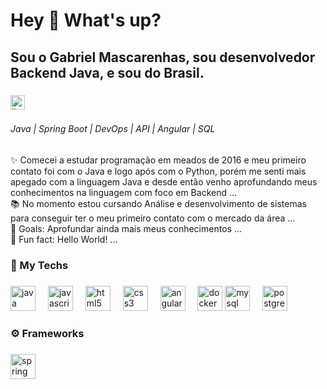 <h1 align="left">Hey 👋 What's up?</h1>

###

<h2 align="left">Sou o Gabriel Mascarenhas, sou desenvolvedor Backend Java, e sou do Brasil.</h2>

###

<div align="left">
  <a href="https://www.linkedin.com/in/gabriel-mascarenhas-/" target="_blank">
    <img src="https://img.shields.io/static/v1?message=LinkedIn&logo=linkedin&label=&color=0077B5&logoColor=white&labelColor=&style=for-the-badge" height="23" alt="linkedin logo"  />
  </a>
</div>

###

<h6 align="left">Java | Spring Boot | DevOps | API | Angular | SQL</h6>

###

<p align="left">✨ Comecei a estudar programação em meados de 2016 e meu primeiro contato foi com o Java e logo após com o Python, porém me senti mais apegado com a linguagem Java e desde então venho aprofundando meus conhecimentos na linguagem com foco em Backend ...<br>📚 No momento estou cursando Análise e desenvolvimento de sistemas para conseguir ter o meu primeiro contato com o mercado da área ...<br>🎯 Goals: Aprofundar ainda mais meus conhecimentos ...<br>🎲 Fun fact: Hello World! ...</p>

###

<h3 align="left">🤿 My Techs</h3>

###

<div align="left">
  <img src="https://cdn.jsdelivr.net/gh/devicons/devicon/icons/java/java-original.svg" height="40" alt="java logo"  />
  <img width="12" />
  <img src="https://cdn.jsdelivr.net/gh/devicons/devicon/icons/javascript/javascript-original.svg" height="40" alt="javascript logo"  />
  <img width="12" />
  <img src="https://cdn.jsdelivr.net/gh/devicons/devicon/icons/html5/html5-original.svg" height="40" alt="html5 logo"  />
  <img width="12" />
  <img src="https://cdn.jsdelivr.net/gh/devicons/devicon/icons/css3/css3-original.svg" height="40" alt="css3 logo"  />
  <img width="12" />
  <img src="https://cdn.jsdelivr.net/gh/devicons/devicon/icons/angularjs/angularjs-original.svg" height="40" alt="angularjs logo"  />
  <img width="12" />
  <img src="https://cdn.jsdelivr.net/gh/devicons/devicon/icons/docker/docker-original.svg" height="40" alt="docker logo"  />
  <img src="https://cdn.jsdelivr.net/gh/devicons/devicon/icons/mysql/mysql-original.svg" height="40" alt="mysql logo"  />
  <img width="12" />
  <img src="https://cdn.jsdelivr.net/gh/devicons/devicon/icons/postgresql/postgresql-original.svg" height="40" alt="postgresql logo"  />
</div>

###

<h3 align="left">⚙ Frameworks</h3>

###

<div align="left">
  <img src="https://cdn.jsdelivr.net/gh/devicons/devicon/icons/spring/spring-original.svg" height="40" alt="spring logo"  />
  <img width="12" />
  
</div>

###
